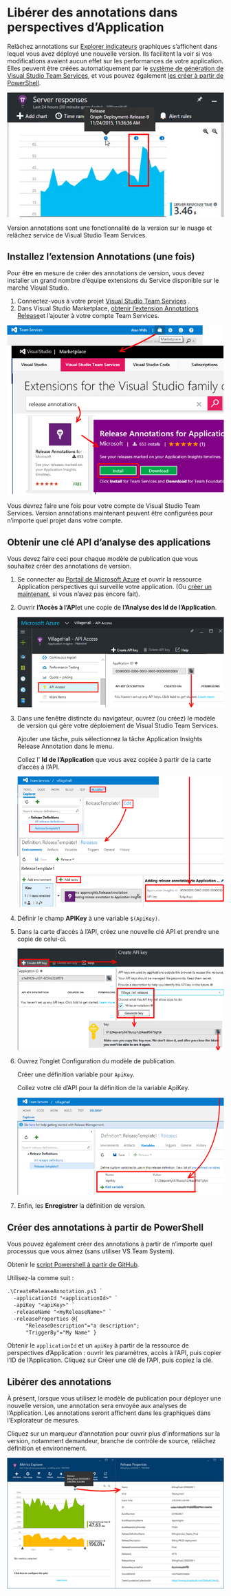 <properties
    pageTitle="Libérer des annotations pour avoir un aperçu Application | Microsoft Azure"
    description="Ajoutez déploiement ou créer des marqueurs à vos graphiques explorer métriques dans Application perspectives."
    services="application-insights"
    documentationCenter=".net"
    authors="alancameronwills"
    manager="douge"/>

<tags
    ms.service="application-insights"
    ms.workload="tbd"
    ms.tgt_pltfrm="ibiza"
    ms.devlang="na"
    ms.topic="article"
    ms.date="06/28/2016"
    ms.author="awills"/>

# <a name="release-annotations-in-application-insights"></a>Libérer des annotations dans perspectives d’Application

Relâchez annotations sur [Explorer indicateurs](app-insights-metrics-explorer.md) graphiques s’affichent dans lequel vous avez déployé une nouvelle version. Ils facilitent la voir si vos modifications avaient aucun effet sur les performances de votre application. Elles peuvent être créées automatiquement par le [système de génération de Visual Studio Team Services](https://www.visualstudio.com/en-us/get-started/build/build-your-app-vs), et vous pouvez également [les créer à partir de PowerShell](#create-annotations-from-powershell).

![Exemple d’annotations avec corrélation visible avec heure réponse](./media/app-insights-annotations/00.png)

Version annotations sont une fonctionnalité de la version sur le nuage et relâchez service de Visual Studio Team Services. 

## <a name="install-the-annotations-extension-one-time"></a>Installez l’extension Annotations (une fois)

Pour être en mesure de créer des annotations de version, vous devez installer un grand nombre d’équipe extensions du Service disponible sur le marché Visual Studio.

1. Connectez-vous à votre projet [Visual Studio Team Services](https://www.visualstudio.com/en-us/get-started/setup/sign-up-for-visual-studio-online) .
2. Dans Visual Studio Marketplace, [obtenir l’extension Annotations Release](https://marketplace.visualstudio.com/items/ms-appinsights.appinsightsreleaseannotations)et l’ajouter à votre compte Team Services.

![AT supérieur droit de la page web de Team Services, Marketplace ouvert. Sélectionnez Visual Team Services, puis sous génération et version, voir plus.](./media/app-insights-annotations/10.png)

Vous devrez faire une fois pour votre compte de Visual Studio Team Services. Version annotations maintenant peuvent être configurées pour n’importe quel projet dans votre compte. 

## <a name="get-an-api-key-from-application-insights"></a>Obtenir une clé API d’analyse des applications

Vous devez faire ceci pour chaque modèle de publication que vous souhaitez créer des annotations de version.


1. Se connecter au [Portail de Microsoft Azure](https://portal.azure.com) et ouvrir la ressource Application perspectives qui surveille votre application. (Ou [créer un maintenant](app-insights-overview.md), si vous n’avez pas encore fait).
2. Ouvrir **l’Accès à l’API**et une copie de **l’Analyse des Id de l’Application**.

    ![Dans portal.azure.com, ouvrez votre ressource Application Insights et sélectionnez Paramètres. Ouvrez Access API. Copier l’ID de l’Application](./media/app-insights-annotations/20.png)

2. Dans une fenêtre distincte du navigateur, ouvrez (ou créez) le modèle de version qui gère votre déploiement de Visual Studio Team Services. 

    Ajouter une tâche, puis sélectionnez la tâche Application Insights Release Annotation dans le menu.

    Collez l' **Id de l’Application** que vous avez copiée à partir de la carte d’accès à l’API.

    ![Dans Visual Studio Team Services, ouvrez Release, sélectionnez une définition de publication, puis sélectionnez Modifier. Cliquez sur Ajouter une tâche, puis sélectionnez Application Insights Release Annotation. Collez l’ID Application perspectives.](./media/app-insights-annotations/30.png)

3. Définir le champ **APIKey** à une variable `$(ApiKey)`.

4. Dans la carte d’accès à l’API, créez une nouvelle clé API et prendre une copie de celui-ci.

    ![Dans la carte d’accès à l’API dans la fenêtre Azure, cliquez sur Créer une clé de l’API. Fournir un commentaire, consultez écriture annotations et cliquez sur Générer une clé. Copier la nouvelle clé.](./media/app-insights-annotations/40.png)

4. Ouvrez l’onglet Configuration du modèle de publication.

    Créer une définition variable pour `ApiKey`.

    Collez votre clé d’API pour la définition de la variable ApiKey.

    ![Dans la fenêtre Team Services, sélectionnez l’onglet Configuration, puis cliquez sur Ajouter une Variable. Définir le nom à ApiKey et en valeur, collez la clé que vous venez de générer.](./media/app-insights-annotations/50.png)


5. Enfin, les **Enregistrer** la définition de version.

## <a name="create-annotations-from-powershell"></a>Créer des annotations à partir de PowerShell

Vous pouvez également créer des annotations à partir de n’importe quel processus que vous aimez (sans utiliser VS Team System). 

Obtenir le [script Powershell à partir de GitHub](https://github.com/Microsoft/ApplicationInsights-Home/blob/master/API/CreateReleaseAnnotation.ps1).

Utilisez-la comme suit :

    .\CreateReleaseAnnotation.ps1 `
      -applicationId "<applicationId>" `
      -apiKey "<apiKey>" `
      -releaseName "<myReleaseName>" `
      -releaseProperties @{
          "ReleaseDescription"="a description";
          "TriggerBy"="My Name" }

Obtenir le `applicationId` et un `apiKey` à partir de la ressource de perspectives d’Application : ouvrir les paramètres, accès à l’API, puis copier l’ID de l’Application. Cliquez sur Créer une clé de l’API, puis copiez la clé. 

## <a name="release-annotations"></a>Libérer des annotations

À présent, lorsque vous utilisez le modèle de publication pour déployer une nouvelle version, une annotation sera envoyée aux analyses de l’Application. Les annotations seront affichent dans les graphiques dans l’Explorateur de mesures.

Cliquez sur un marqueur d’annotation pour ouvrir plus d’informations sur la version, notamment demandeur, branche de contrôle de source, relâchez définition et environnement.


![Cliquez sur un marqueur annotation release.](./media/app-insights-annotations/60.png)
